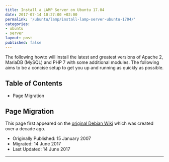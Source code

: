 ```yaml
---
title: Install a LAMP Server on Ubuntu 17.04
date: 2017-07-14 10:27:00 +02:00
permalink: '/ubuntu/lamp/install-lamp-server-ubuntu-1704/'
categories:
- ubuntu
- server
layout: post
published: false
---
```

The following howto will install the latest and greatest versions of Apache 2, MariaDB (MySQL) and PHP 7 with some additional modules. The following aims to be a concise setup to get you up and running as quickly as possible.
## Table of Contents
<!-- MarkdownTOC -->

- Page Migration

<!-- /MarkdownTOC -->
## Page Migration
This page first appeared on the [original Debian Wiki][history] which was created over a decade ago.
 - Originally Published: 15 January 2007
 - Migrated: 14 June 2017
 - Last Updated: 14 June 2017

---
[history]: /howto-history/
